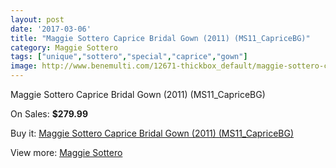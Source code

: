 ```yaml
---
layout: post
date: '2017-03-06'
title: "Maggie Sottero Caprice Bridal Gown (2011) (MS11_CapriceBG)"
category: Maggie Sottero
tags: ["unique","sottero","special","caprice","gown"]
image: http://www.benemulti.com/12671-thickbox_default/maggie-sottero-caprice-bridal-gown-2011-ms11capricebg.jpg
---
```

Maggie Sottero Caprice Bridal Gown (2011) (MS11_CapriceBG)

On Sales: **$279.99**
<a href="https://www.benemulti.com/en/maggie-sottero/4746-maggie-sottero-caprice-bridal-gown-2011-ms11capricebg.html"><amp-img layout="responsive" width="600" height="600" src="//www.benemulti.com/12671-thickbox_default/maggie-sottero-caprice-bridal-gown-2011-ms11capricebg.jpg" alt="Maggie Sottero Caprice Bridal Gown (2011) (MS11_CapriceBG) 0" /></a>
<a href="https://www.benemulti.com/en/maggie-sottero/4746-maggie-sottero-caprice-bridal-gown-2011-ms11capricebg.html"><amp-img layout="responsive" width="600" height="600" src="//www.benemulti.com/12672-thickbox_default/maggie-sottero-caprice-bridal-gown-2011-ms11capricebg.jpg" alt="Maggie Sottero Caprice Bridal Gown (2011) (MS11_CapriceBG) 1" /></a>

Buy it: [Maggie Sottero Caprice Bridal Gown (2011) (MS11_CapriceBG)](https://www.benemulti.com/en/maggie-sottero/4746-maggie-sottero-caprice-bridal-gown-2011-ms11capricebg.html "Maggie Sottero Caprice Bridal Gown (2011) (MS11_CapriceBG)")

View more: [Maggie Sottero](https://www.benemulti.com/en/41-maggie-sottero "Maggie Sottero")